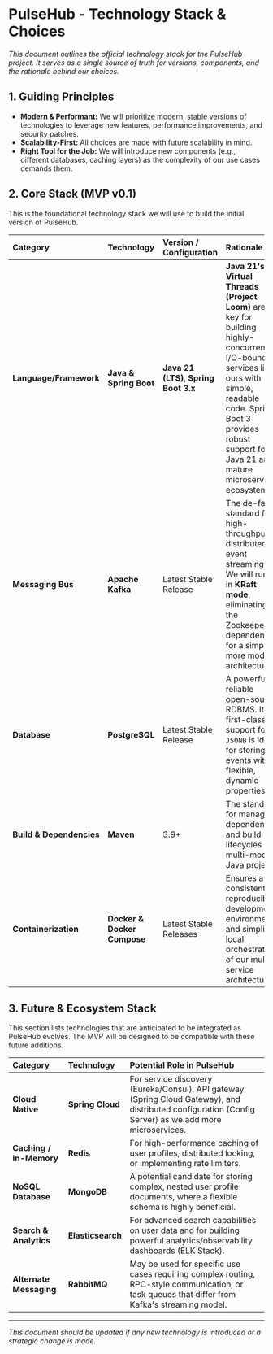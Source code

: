 # PulseHub - Technology Stack & Choices

*This document outlines the official technology stack for the PulseHub project. It serves as a single source of truth for versions, components, and the rationale behind our choices.*

## 1. Guiding Principles

- **Modern & Performant:** We will prioritize modern, stable versions of technologies to leverage new features, performance improvements, and security patches.
- **Scalability-First:** All choices are made with future scalability in mind.
- **Right Tool for the Job:** We will introduce new components (e.g., different databases, caching layers) as the complexity of our use cases demands them.

## 2. Core Stack (MVP v0.1)

This is the foundational technology stack we will use to build the initial version of PulseHub.

| Category | Technology | Version / Configuration | Rationale |
| :--- | :--- | :--- | :--- |
| **Language/Framework** | **Java & Spring Boot** | **Java 21 (LTS)**, **Spring Boot 3.x** | **Java 21's Virtual Threads (Project Loom)** are key for building highly-concurrent, I/O-bound services like ours with simple, readable code. Spring Boot 3 provides robust support for Java 21 and a mature microservices ecosystem. |
| **Messaging Bus** | **Apache Kafka** | Latest Stable Release | The de-facto standard for high-throughput, distributed event streaming. We will run it in **KRaft mode**, eliminating the Zookeeper dependency for a simpler, more modern architecture. |
| **Database** | **PostgreSQL** | Latest Stable Release | A powerful, reliable open-source RDBMS. Its first-class support for `JSONB` is ideal for storing events with flexible, dynamic properties. |
| **Build & Dependencies** | **Maven** | 3.9+ | The standard for managing dependencies and build lifecycles in a multi-module Java project. |
| **Containerization** | **Docker & Docker Compose** | Latest Stable Releases | Ensures a consistent, reproducible development environment and simplifies local orchestration of our multi-service architecture. |

## 3. Future & Ecosystem Stack

This section lists technologies that are anticipated to be integrated as PulseHub evolves. The MVP will be designed to be compatible with these future additions.

| Category | Technology | Potential Role in PulseHub |
| :--- | :--- | :--- |
| **Cloud Native** | **Spring Cloud** | For service discovery (Eureka/Consul), API gateway (Spring Cloud Gateway), and distributed configuration (Config Server) as we add more microservices. |
| **Caching / In-Memory**| **Redis** | For high-performance caching of user profiles, distributed locking, or implementing rate limiters. |
| **NoSQL Database** | **MongoDB** | A potential candidate for storing complex, nested user profile documents, where a flexible schema is highly beneficial. |
| **Search & Analytics** | **Elasticsearch** | For advanced search capabilities on user data and for building powerful analytics/observability dashboards (ELK Stack). |
| **Alternate Messaging**| **RabbitMQ** | May be used for specific use cases requiring complex routing, RPC-style communication, or task queues that differ from Kafka's streaming model. |

---
*This document should be updated if any new technology is introduced or a strategic change is made.* 